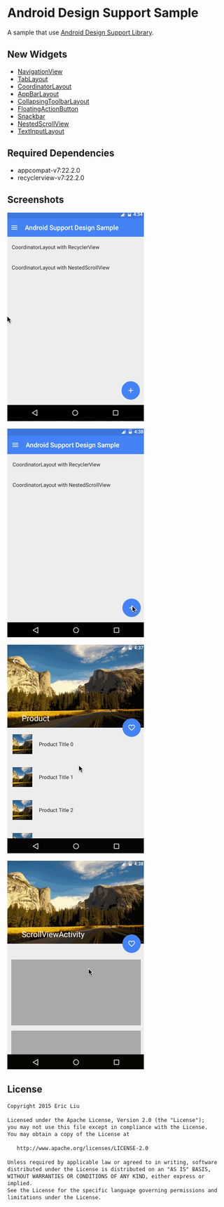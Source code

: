 Android Design Support Sample
==================
A sample that use [Android Design Support Library](http://android-developers.blogspot.com/2015/05/android-design-support-library.html).

## New Widgets

* [NavigationView](http://developer.android.com/intl/zh-cn/reference/android/support/design/widget/NavigationView.html?utm_campaign=io15&utm_source=dac&utm_medium=blog)
* [TabLayout](http://developer.android.com/intl/zh-cn/reference/android/support/design/widget/TabLayout.html?utm_campaign=io15&utm_source=dac&utm_medium=blog)
* [CoordinatorLayout](http://developer.android.com/intl/zh-cn/reference/android/support/design/widget/CoordinatorLayout.html?utm_campaign=io15&utm_source=dac&utm_medium=blog)
* [AppBarLayout](https://developer.android.com/intl/zh-cn/reference/android/support/design/widget/AppBarLayout.html)
* [CollapsingToolbarLayout](http://developer.android.com/intl/zh-cn/reference/android/support/design/widget/CollapsingToolbarLayout.html?utm_campaign=io15&utm_source=dac&utm_medium=blog)
* [FloatingActionButton](http://developer.android.com/intl/zh-cn/reference/android/support/design/widget/FloatingActionButton.html?utm_campaign=io15&utm_source=dac&utm_medium=blog)
* [Snackbar](https://developer.android.com/intl/zh-cn/reference/android/support/design/widget/Snackbar.html)
* [NestedScrollView](https://developer.android.com/intl/zh-cn/reference/android/support/v4/widget/NestedScrollView.html)
* [TextInputLayout](https://developer.android.com/intl/zh-cn/reference/android/support/design/widget/TextInputLayout.html)

## Required Dependencies

* appcompat-v7:22.2.0
* recyclerview-v7:22.2.0 

## Screenshots

![image](art/nav.gif)

![image](art/snackbar.gif) 

![image](art/recyclerview.gif)

![image](art/scrollview.gif)

## License

    Copyright 2015 Eric Liu

    Licensed under the Apache License, Version 2.0 (the "License");
    you may not use this file except in compliance with the License.
    You may obtain a copy of the License at

       http://www.apache.org/licenses/LICENSE-2.0

    Unless required by applicable law or agreed to in writing, software
    distributed under the License is distributed on an "AS IS" BASIS,
    WITHOUT WARRANTIES OR CONDITIONS OF ANY KIND, either express or implied.
    See the License for the specific language governing permissions and
    limitations under the License.